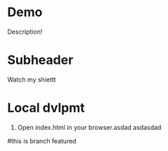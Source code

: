 # Demo 

Description!


# Subheader 

Watch my shiettt


# Local dvlpmt

1. Open index.html in your browser.asdad
asdasdad

#this is branch featured
